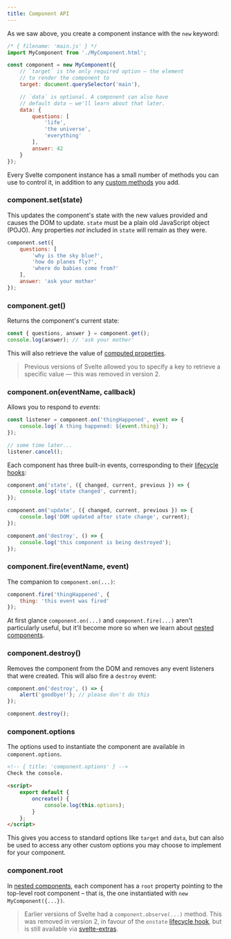 ```yaml
---
title: Component API
---
```


As we saw above, you create a component instance with the `new` keyword:

```js
/* { filename: 'main.js' } */
import MyComponent from './MyComponent.html';

const component = new MyComponent({
	// `target` is the only required option – the element
	// to render the component to
	target: document.querySelector('main'),

	// `data` is optional. A component can also have
	// default data – we'll learn about that later.
	data: {
		questions: [
			'life',
			'the universe',
			'everything'
		],
		answer: 42
	}
});
```

Every Svelte component instance has a small number of methods you can use to control it, in addition to any [custom methods](guide#custom-methods) you add.


### component.set(state)

This updates the component's state with the new values provided and causes the DOM to update. `state` must be a plain old JavaScript object (POJO). Any properties *not* included in `state` will remain as they were.

```js
component.set({
	questions: [
		'why is the sky blue?',
		'how do planes fly?',
		'where do babies come from?'
	],
	answer: 'ask your mother'
});
```


### component.get()

Returns the component's current state:

```js
const { questions, answer } = component.get();
console.log(answer); // 'ask your mother'
```

This will also retrieve the value of [computed properties](guide#computed-properties).

> Previous versions of Svelte allowed you to specify a key to retrieve a specific value — this was removed in version 2.

### component.on(eventName, callback)

Allows you to respond to *events*:

```js
const listener = component.on('thingHappened', event => {
	console.log(`A thing happened: ${event.thing}`);
});

// some time later...
listener.cancel();
```

Each component has three built-in events, corresponding to their [lifecycle hooks](guide#lifecycle-hooks):

```js
component.on('state', ({ changed, current, previous }) => {
	console.log('state changed', current);
});

component.on('update', ({ changed, current, previous }) => {
	console.log('DOM updated after state change', current);
});

component.on('destroy', () => {
	console.log('this component is being destroyed');
});
```


### component.fire(eventName, event)

The companion to `component.on(...)`:

```js
component.fire('thingHappened', {
	thing: 'this event was fired'
});
```

At first glance `component.on(...)` and `component.fire(...)` aren't particularly useful, but it'll become more so when we learn about [nested components](guide#nested-components).


### component.destroy()

Removes the component from the DOM and removes any event listeners that were created. This will also fire a `destroy` event:

```js
component.on('destroy', () => {
	alert('goodbye!'); // please don't do this
});

component.destroy();
```


### component.options

The options used to instantiate the component are available in `component.options`.

```html
<!-- { title: 'component.options' } -->
Check the console.

<script>
	export default {
		oncreate() {
			console.log(this.options);
		}
	};
</script>
```

This gives you access to standard options like `target` and `data`, but can also be used to access any other custom options you may choose to implement for your component.


### component.root

In [nested components](guide#nested-components), each component has a `root` property pointing to the top-level root component – that is, the one instantiated with `new MyComponent({...})`.

> Earlier versions of Svelte had a `component.observe(...)` method. This was removed in version 2, in favour of the `onstate` [lifecycle hook](guide#lifecycle-hooks), but is still available via [svelte-extras](https://github.com/sveltejs/svelte-extras).